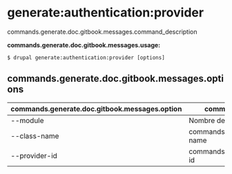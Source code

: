 # generate:authentication:provider
commands.generate.doc.gitbook.messages.command_description

**commands.generate.doc.gitbook.messages.usage:**
```
$ drupal generate:authentication:provider [options] 
```

## commands.generate.doc.gitbook.messages.options
commands.generate.doc.gitbook.messages.option | commands.generate.doc.gitbook.messages.details
-------|-------------
--module | Nombre del módulo.
--class-name | commands.generate.authentication.provider.options.class-name
--provider-id | commands.generate.authentication.provider.options.provider-id
